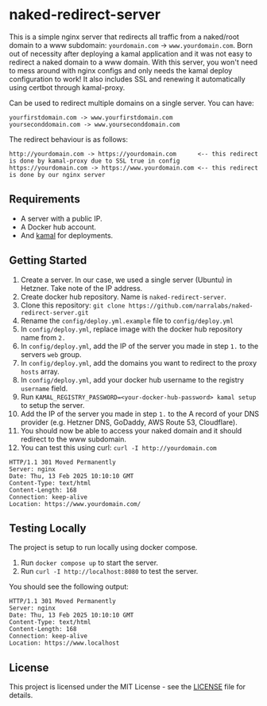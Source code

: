 # naked-redirect-server

This is a simple nginx server that redirects all traffic from a naked/root domain to a www subdomain: `yourdomain.com` -> `www.yourdomain.com`. Born out of necessity after deploying a kamal application and it was not easy to redirect a naked domain to a www domain. With this server, you won't need to mess around with nginx configs and only needs the kamal deploy configuration to work! It also includes SSL and renewing it automatically using certbot through kamal-proxy.

Can be used to redirect multiple domains on a single server. You can have:

```
yourfirstdomain.com -> www.yourfirstdomain.com
yourseconddomain.com -> www.yourseconddomain.com
```

The redirect behaviour is as follows:

```
http://yourdomain.com -> https://yourdomain.com      <-- this redirect is done by kamal-proxy due to SSL true in config
https://yourdomain.com -> https://www.yourdomain.com <-- this redirect is done by our nginx server
```

## Requirements

- A server with a public IP.
- A Docker hub account.
- And [kamal](https://kamal-deploy.org/docs/installation/) for deployments.

## Getting Started

1. Create a server. In our case, we used a single server (Ubuntu) in Hetzner. Take note of the IP address.
2. Create docker hub repository. Name is `naked-redirect-server`.
3. Clone this repository: `git clone https://github.com/narralabs/naked-redirect-server.git`
4. Rename the `config/deploy.yml.example` file to `config/deploy.yml`
5. In `config/deploy.yml`, replace image with the docker hub repository name from `2.`
6. In `config/deploy.yml`, add the IP of the server you made in step `1.` to the servers `web` group.
7. In `config/deploy.yml`, add the domains you want to redirect to the proxy `hosts` array.
8. In `config/deploy.yml`, add your docker hub username to the registry `username` field.
9. Run `KAMAL_REGISTRY_PASSWORD=<your-docker-hub-password> kamal setup` to setup the server.
10. Add the IP of the server you made in step `1.` to the A record of your DNS provider (e.g. Hetzner DNS, GoDaddy, AWS Route 53, Cloudflare).
11. You should now be able to access your naked domain and it should redirect to the www subdomain.
12. You can test this using curl: `curl -I http://yourdomain.com`
```
HTTP/1.1 301 Moved Permanently
Server: nginx
Date: Thu, 13 Feb 2025 10:10:10 GMT
Content-Type: text/html
Content-Length: 168
Connection: keep-alive
Location: https://www.yourdomain.com/
```

## Testing Locally

The project is setup to run locally using docker compose.

1. Run `docker compose up` to start the server.
2. Run `curl -I http://localhost:8080` to test the server.

You should see the following output:

```
HTTP/1.1 301 Moved Permanently
Server: nginx
Date: Thu, 13 Feb 2025 10:10:10 GMT
Content-Type: text/html
Content-Length: 168
Connection: keep-alive
Location: https://www.localhost
```

## License

This project is licensed under the MIT License - see the [LICENSE](LICENSE) file for details.
